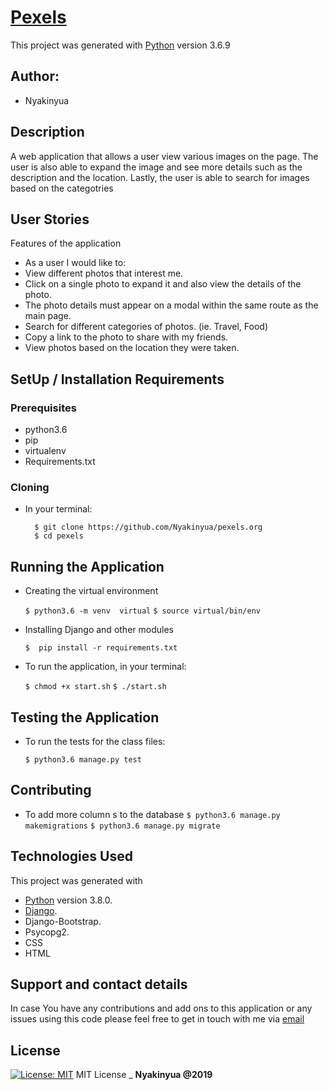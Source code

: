 # [Pexels](https://github.com/Nyakinyua/pexels.org)

This project was generated with [Python](https://www.python.org/) version 3.6.9 <br>

## Author:
* Nyakinyua

## Description
A web application that allows a user view various images on the page. The user is also able to expand the image and see more details such as the description and the location. Lastly, the user is able to search for images based on the categotries

## User Stories
Features of the application

* As a user I would like to:
* View different photos that interest me.
* Click on a single photo to expand it and also view the details of the photo.
* The photo details must appear on a modal within the same route as the main page.
* Search for different categories of photos. (ie. Travel, Food)
* Copy a link to the photo to share with my friends.
* View photos based on the location they were taken.


## SetUp / Installation Requirements
### Prerequisites
* python3.6
* pip
* virtualenv
* Requirements.txt

### Cloning
* In your terminal:

        $ git clone https://github.com/Nyakinyua/pexels.org
        $ cd pexels

## Running the Application
* Creating the virtual environment

    `$ python3.6 -m venv  virtual`
    `$ source virtual/bin/env`
        

* Installing Django and other modules

    `$  pip install -r requirements.txt`

* To run the application, in your terminal:

    `$ chmod +x start.sh`
    `$ ./start.sh`

## Testing the Application
* To run the tests for the class files:

    `$ python3.6 manage.py test`

## Contributing
* To add more column s to the database
    `$ python3.6 manage.py makemigrations`
    `$ python3.6 manage.py migrate`

## Technologies Used
  This project was generated with
  * [Python](https://www.python.org/) version 3.8.0.
  * [Django](https://www.fullstackpython.com/django.html).
  * Django-Bootstrap.
  * Psycopg2.
  * CSS
  * HTML

## Support and contact details
 In case You have any contributions and add ons to this application or any issues using this code please feel free to get in touch with me via [email](wanyakinyua968@gmail.com)

## License
[![License: MIT](https://img.shields.io/badge/License-MIT-yellow.svg)](https://opensource.org/licenses/MIT)
MIT License
\_ **Nyakinyua @2019**

